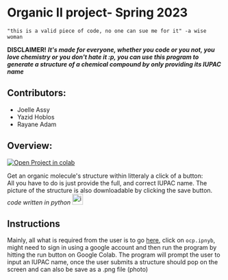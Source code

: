 # Organic II project- Spring 2023
 
`"this is a valid piece of code, no one can sue me for it" -a wise woman  ` 

**DISCLAIMER!** ***It's made for everyone, whether you code or you not, you love chemistry or you don't hate it :p, you can use this program to generate a structure of a chemical compound by only providing its IUPAC name***

## Contributors:
* Joelle Assy
* Yazid Hoblos
* Rayane Adam

## Overview:

 <a href="https://colab.research.google.com/github/raysas/organic_chemistry_project" target="_parent"><img src="https://colab.research.google.com/assets/colab-badge.svg" alt="Open Project in colab"/></a> 

Get an organic molecule's structure within litteraly a click of a button:  
All you have to do is just provide the full, and correct IUPAC name. The picture of the structure is also downloadable by clicking the save button.
 _code written in python_  <img src="https://camo.githubusercontent.com/8189e5e3e5c0848ed6d22ea591e0cf962323ec716135617e1a3e25aae9cfe71d/68747470733a2f2f74656368737461636b2d67656e657261746f722e76657263656c2e6170702f707974686f6e2d69636f6e2e737667" alt="icon" data-canonical-src="https://techstack-generator.vercel.app/python-icon.svg" style="max-width: 100%;" width="25" height="25">   

## Instructions
Mainly, all what is required from the user is to go [here]("https://colab.research.google.com/github/raysas/organic_chemistry_project"), click on `ocp.ipnyb`, might need to sign in using a google account and then run the program by hitting the run button on Google Colab. The program will prompt the user to input an IUPAC name, once the user submits a structure should pop on the screen and can also be save as a .png file (photo)
